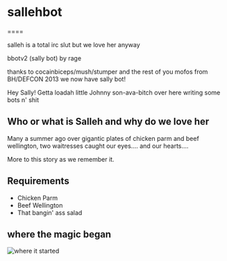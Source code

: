 # sallehbot
====

salleh is a total irc slut but we love her anyway

bbotv2 (sally bot)
by rage

thanks to cocainbiceps/mush/stumper and the rest of you mofos from BH/DEFCON 2013 we now have sally bot!

Hey Sally! Getta loadah little Johnny son-ava-bitch over here writing some bots n' shit


Who or what is Salleh and why do we love her
----

Many a summer ago over gigantic plates of chicken parm and beef wellington, two waitresses caught our eyes.... and our hearts....

More to this story as we remember it.

Requirements
----

- Chicken Parm
- Beef Wellington
- That bangin' ass salad


where the magic began
----
![where it started](http://img.zanda.com/item/55080970000085/730xauto/Off_the_Strip_Bistro_and_Bar_Las_Vegas.jpg)
